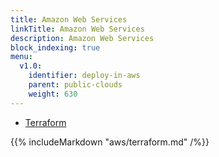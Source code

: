 ```yaml
---
title: Amazon Web Services
linkTitle: Amazon Web Services
description: Amazon Web Services
block_indexing: true
menu:
  v1.0:
    identifier: deploy-in-aws
    parent: public-clouds
    weight: 630
---
```


<ul class="nav nav-tabs nav-tabs-yb">
  <li>
    <a href="#terraform" class="nav-link active" id="terraform-tab" data-toggle="tab" role="tab" aria-controls="terraform" aria-selected="true">
      <i class="icon-shell"></i>
      Terraform
    </a>
  </li>
</ul>

<div class="tab-content">
  <div id="terraform" class="tab-pane fade show active" role="tabpanel" aria-labelledby="terraform-tab">
    {{% includeMarkdown "aws/terraform.md" /%}}
  </div>
</div>

